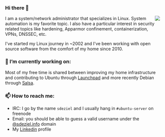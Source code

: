 ### Hi there 👋

<img align="right" src="https://github-readme-stats.vercel.app/api?username=simondeziel"/>

I am a system/network administrator that specializes in Linux. System automation is my favorite topic. I also have a particular interest in security related topics like hardening, Apparmor confinement, containerization, VPNs, DNSSEC, etc.

I've started my Linux journey in ~2002 and I've been working with open source software from the comfort of my home since 2010.

### 🔭 I’m currently working on:

Most of my free time is shared between improving my home infrastructure and contributing to Ubuntu through [Launchpad](https://launchpad.net/~sdeziel) and more recently Debian through [Salsa](https://salsa.debian.org/sdeziel-guest).

### 📫 How to reach me:

- IRC: I go by the name `sdeziel` and I usually hang in `#ubuntu-server` on freenode
- Email: you should be able to guess a valid username under the [@sdeziel.info](mailto:change_me@sdeziel.info) domain
- My [Linkedin](https://www.linkedin.com/in/simon-deziel) profile
